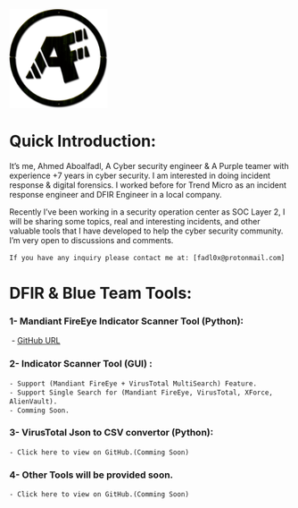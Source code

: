 <img src="https://raw.githubusercontent.com/Aboalfadl/aboalfadl.github.io/main/Logo.png" style="zoom:40%;" />

# Quick Introduction:

It’s me, Ahmed Aboalfadl, A Cyber security engineer & A Purple teamer with experience +7 years in cyber security. I am interested in doing incident response & digital forensics. I worked before for Trend Micro as an incident response engineer and DFIR Engineer in a local company. 

Recently I’ve been working in a security operation center as SOC Layer 2, I will be sharing some topics,  real and interesting incidents, and other valuable tools that I have developed to help the cyber security community.
I’m very open to discussions and comments.

```
If you have any inquiry please contact me at: [fadl0x@protonmail.com] 
```

# DFIR & Blue Team Tools:

### 1- Mandiant FireEye Indicator Scanner Tool (Python):

​		- [GitHub URL](https://github.com/Aboalfadl/aboalfadl.github.io/tree/main/Mandiant%20FireEye%20API%20Indicator%20Search%20v1.5)

### 2- Indicator Scanner Tool (GUI) :

	- Support (Mandiant FireEye + VirusTotal MultiSearch) Feature.
	- Support Single Search for (Mandiant FireEye, VirusTotal, XForce, AlienVault).
	- Comming Soon.

### 3- VirusTotal Json to CSV convertor (Python):

	- Click here to view on GitHub.(Comming Soon)

### 4- Other Tools will be provided soon.

	- Click here to view on GitHub.(Comming Soon)
